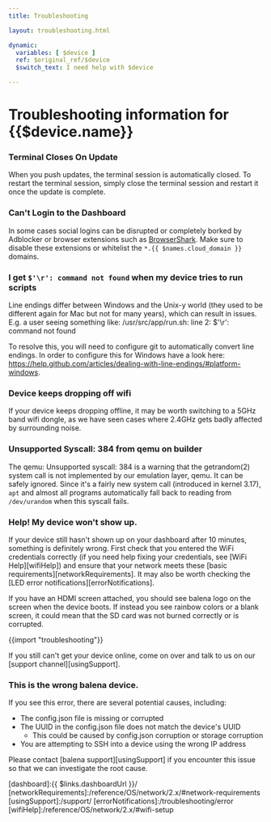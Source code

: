 ```yaml
---
title: Troubleshooting

layout: troubleshooting.html

dynamic:
  variables: [ $device ]
  ref: $original_ref/$device
  $switch_text: I need help with $device

---
```


# Troubleshooting information for {{$device.name}}

### Terminal Closes On Update

When you push updates, the terminal session is automatically closed. To restart the terminal session, simply close the terminal session and restart it once the update is complete.

### Can't Login to the Dashboard

In some cases social logins can be disrupted or completely borked by Adblocker or browser extensions such as [BrowserShark](https://chrome.google.com/webstore/detail/browsershark/jhbjnipjccjloncefdoknhicbnbjaefh?hl=en). Make sure to disable these extensions or whitelist the `*.{{ $names.cloud_domain }}` domains.

### I get `$'\r': command not found` when my device tries to run scripts
Line endings differ between Windows and the Unix-y world (they used to be different again for Mac but not for many years), which can result in issues. E.g. a user seeing something like:
/usr/src/app/run.sh: line 2: $'\r': command not found

To resolve this, you will need to configure git to automatically convert line endings. In order to configure this for Windows have a look here: https://help.github.com/articles/dealing-with-line-endings/#platform-windows.

### Device keeps dropping off wifi
If your device keeps dropping offline, it may be worth switching to a 5GHz band wifi dongle, as we have seen cases where 2.4GHz gets badly affected by surrounding noise.

### Unsupported Syscall: 384 from qemu on builder
The qemu: Unsupported syscall: 384 is a warning that the getrandom(2) system call is not implemented by our emulation layer, qemu. It can be safely ignored. Since it's a fairly new system call (introduced in kernel 3.17), `apt` and almost all programs automatically fall back to reading from `/dev/urandom` when this syscall fails.

### Help! My device won't show up.

If your device still hasn't shown up on your dashboard after 10 minutes, something is definitely wrong. First check that you entered the WiFi credentials correctly (if you need help fixing your credentials, see [WiFi Help][wifiHelp]) and ensure that your network meets these [basic requirements][networkRequirements]. It may also be worth checking the [LED error notifications][errorNotifications].

If you have an HDMI screen attached, you should see balena logo on the screen when the device boots. If instead you see rainbow colors or a blank screen, it could mean that the SD card was not burned correctly or is corrupted.


{{import "troubleshooting"}}


If you still can't get your device online, come on over and talk to us on our [support channel][usingSupport].

### This is the wrong balena device.

If you see this error, there are several potential causes, including:
- The config.json file is missing or corrupted
- The UUID in the config.json file does not match the device's UUID
  - This could be caused by config.json corruption or storage corruption
- You are attempting to SSH into a device using the wrong IP address

Please contact [balena support][usingSupport] if you encounter this issue so that we can investigate the root cause.


[dashboard]:{{ $links.dashboardUrl }}/
[networkRequirements]:/reference/OS/network/2.x/#network-requirements
[usingSupport]:/support/
[errorNotifications]:/troubleshooting/error
[wifiHelp]:/reference/OS/network/2.x/#wifi-setup
